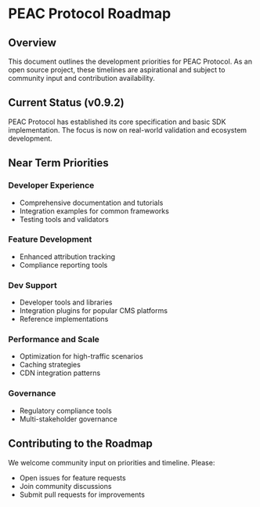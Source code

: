 # PEAC Protocol Roadmap

## Overview

This document outlines the development priorities for PEAC Protocol. As an open source project, these timelines are aspirational and subject to community input and contribution availability.

## Current Status (v0.9.2)

PEAC Protocol has established its core specification and basic SDK implementation. The focus is now on real-world validation and ecosystem development.

## Near Term Priorities

### Developer Experience

- Comprehensive documentation and tutorials
- Integration examples for common frameworks
- Testing tools and validators

### Feature Development

- Enhanced attribution tracking
- Compliance reporting tools

### Dev Support

- Developer tools and libraries
- Integration plugins for popular CMS platforms
- Reference implementations

### Performance and Scale

- Optimization for high-traffic scenarios
- Caching strategies
- CDN integration patterns

### Governance

- Regulatory compliance tools
- Multi-stakeholder governance

## Contributing to the Roadmap

We welcome community input on priorities and timeline. Please:

- Open issues for feature requests
- Join community discussions
- Submit pull requests for improvements
